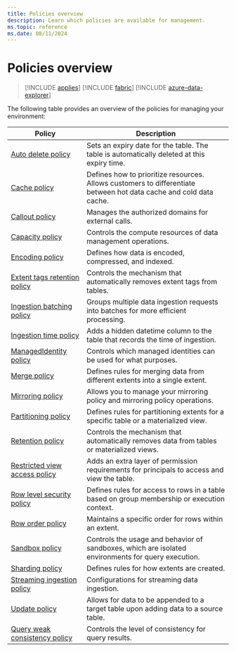 ```yaml
---
title: Policies overview
description: Learn which policies are available for management.
ms.topic: reference
ms.date: 08/11/2024
---
```

# Policies overview

> [!INCLUDE [applies](../includes/applies-to-version/applies.md)] [!INCLUDE [fabric](../includes/applies-to-version/fabric.md)] [!INCLUDE [azure-data-explorer](../includes/applies-to-version/azure-data-explorer.md)]

The following table provides an overview of the policies for managing your environment:

|Policy|Description|
|--|--|
|[Auto delete policy](auto-delete-policy.md)|Sets an expiry date for the table. The table is automatically deleted at this expiry time.|
|[Cache policy](cache-policy.md)|Defines how to prioritize resources. Allows customers to differentiate between hot data cache and cold data cache.|
|[Callout policy](callout-policy.md)|Manages the authorized domains for external calls.|
|[Capacity policy](capacity-policy.md)|Controls the compute resources of data management operations.|
|[Encoding policy](encoding-policy.md)|Defines how data is encoded, compressed, and indexed.|
|[Extent tags retention policy](extent-tags-retention-policy.md)|Controls the mechanism that automatically removes extent tags from tables.|
|[Ingestion batching policy](batching-policy.md)|Groups multiple data ingestion requests into batches for more efficient processing.|
|[Ingestion time policy](ingestion-time-policy.md)|Adds a hidden datetime column to the table that records the time of ingestion.|
|[ManagedIdentity policy](managed-identity-policy.md)|Controls which managed identities can be used for what purposes.|
|[Merge policy](merge-policy.md)|Defines rules for merging data from different extents into a single extent.|
|[Mirroring policy](mirroring-policy.md) | Allows you to manage your mirroring policy and mirroring policy operations.|
|[Partitioning policy](partitioning-policy.md)|Defines rules for partitioning extents for a specific table or a materialized view.|
|[Retention policy](retention-policy.md)|Controls the mechanism that automatically removes data from tables or materialized views.|
|[Restricted view access policy](restricted-view-access-policy.md)|Adds an extra layer of permission requirements for principals to access and view the table.|
|[Row level security policy](row-level-security-policy.md)|Defines rules for access to rows in a table based on group membership or execution context.|
|[Row order policy](row-order-policy.md)|Maintains a specific order for rows within an extent.|
|[Sandbox policy](sandbox-policy.md)|Controls the usage and behavior of sandboxes, which are isolated environments for query execution.|
|[Sharding policy](sharding-policy.md)|Defines rules for how extents are created.|
|[Streaming ingestion policy](streaming-ingestion-policy.md)|Configurations for streaming data ingestion.|
|[Update policy](update-policy.md)|Allows for data to be appended to a target table upon adding data to a source table.|
|[Query weak consistency policy](query-weak-consistency-policy.md)|Controls the level of consistency for query results.|

